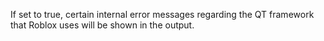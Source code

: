 If set to true, certain internal error messages regarding the QT framework
that Roblox uses will be shown in the output.